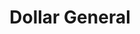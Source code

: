---
title: "Dollar General"
url: /yadkinville/dollar-general-east-willow-street/
shop: Kramladen
---